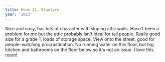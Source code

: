 ```yaml
---
title: Room 21, Blantyre
year: '2013'
---
```


Nice and cosy, has lots of character with sloping attic walls. Hasn't been a problem for me but the attic probably isn't ideal for tall people. Really good size for a grade 1, loads of storage space. View onto the street, good for people-watching procrastination. No running water on this floor, but big kitchen and bathrooms on the floor below so it's not an issue. I love this room!